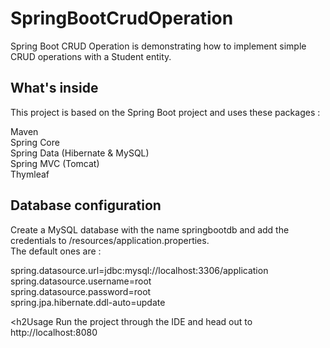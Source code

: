 # SpringBootCrudOperation
Spring Boot CRUD Operation is demonstrating how to implement simple CRUD operations with a Student entity.

<h2>What's inside</h2>
This project is based on the Spring Boot project and uses these packages :</br>

Maven</br>
Spring Core</br>
Spring Data (Hibernate & MySQL)</br>
Spring MVC (Tomcat)</br>
Thymleaf</br>

<h2>Database configuration</h2>
Create a MySQL database with the name springbootdb and add the credentials to /resources/application.properties.</br>
The default ones are :</br>

spring.datasource.url=jdbc:mysql://localhost:3306/application</br>
spring.datasource.username=root</br>
spring.datasource.password=root</br>
spring.jpa.hibernate.ddl-auto=update

<h2Usage</h2>
Run the project through the IDE and head out to http://localhost:8080
